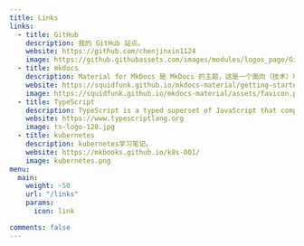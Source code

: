 ```yaml
---
title: Links
links:
  - title: GitHub
    description: 我的 GitHub 站点。
    website: https://github.com/chenjinxin1124
    image: https://github.githubassets.com/images/modules/logos_page/GitHub-Mark.png
  - title: mkdocs
    description: Material for MkDocs 是 MkDocs 的主题，这是一个面向（技术）项目文档的静态站点生成器。如果您熟悉 Python，则可以使用 Python 包管理器 pip 安装 Material for MkDocs。如果没有，我们建议使用 docker。
    website: https://squidfunk.github.io/mkdocs-material/getting-started/
    image: https://squidfunk.github.io/mkdocs-material/assets/favicon.png
  - title: TypeScript
    description: TypeScript is a typed superset of JavaScript that compiles to plain JavaScript.
    website: https://www.typescriptlang.org
    image: ts-logo-128.jpg
  - title: kubernetes
    description: kubernetes学习笔记。
    website: https://mkbooks.github.io/k8s-001/
    image: kubernetes.png
menu:
  main:
    weight: -50
    url: "/links"
    params:
      icon: link

comments: false
---
```

